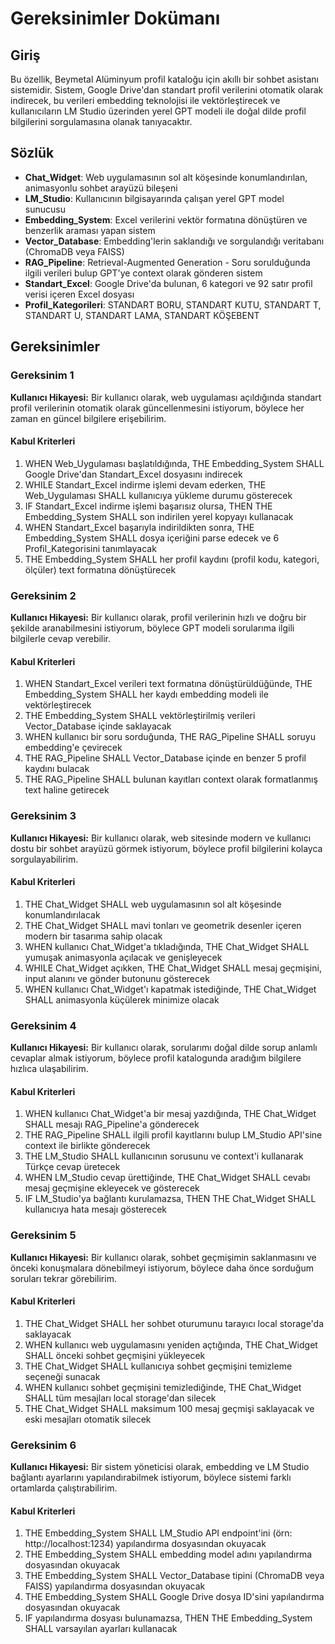 # Gereksinimler Dokümanı

## Giriş

Bu özellik, Beymetal Alüminyum profil kataloğu için akıllı bir sohbet asistanı sistemidir. Sistem, Google Drive'dan standart profil verilerini otomatik olarak indirecek, bu verileri embedding teknolojisi ile vektörleştirecek ve kullanıcıların LM Studio üzerinden yerel GPT modeli ile doğal dilde profil bilgilerini sorgulamasına olanak tanıyacaktır.

## Sözlük

- **Chat_Widget**: Web uygulamasının sol alt köşesinde konumlandırılan, animasyonlu sohbet arayüzü bileşeni
- **LM_Studio**: Kullanıcının bilgisayarında çalışan yerel GPT model sunucusu
- **Embedding_System**: Excel verilerini vektör formatına dönüştüren ve benzerlik araması yapan sistem
- **Vector_Database**: Embedding'lerin saklandığı ve sorgulandığı veritabanı (ChromaDB veya FAISS)
- **RAG_Pipeline**: Retrieval-Augmented Generation - Soru sorulduğunda ilgili verileri bulup GPT'ye context olarak gönderen sistem
- **Standart_Excel**: Google Drive'da bulunan, 6 kategori ve 92 satır profil verisi içeren Excel dosyası
- **Profil_Kategorileri**: STANDART BORU, STANDART KUTU, STANDART T, STANDART U, STANDART LAMA, STANDART KÖŞEBENT

## Gereksinimler

### Gereksinim 1

**Kullanıcı Hikayesi:** Bir kullanıcı olarak, web uygulaması açıldığında standart profil verilerinin otomatik olarak güncellenmesini istiyorum, böylece her zaman en güncel bilgilere erişebilirim.

#### Kabul Kriterleri

1. WHEN Web_Uygulaması başlatıldığında, THE Embedding_System SHALL Google Drive'dan Standart_Excel dosyasını indirecek
2. WHILE Standart_Excel indirme işlemi devam ederken, THE Web_Uygulaması SHALL kullanıcıya yükleme durumu gösterecek
3. IF Standart_Excel indirme işlemi başarısız olursa, THEN THE Embedding_System SHALL son indirilen yerel kopyayı kullanacak
4. WHEN Standart_Excel başarıyla indirildikten sonra, THE Embedding_System SHALL dosya içeriğini parse edecek ve 6 Profil_Kategorisini tanımlayacak
5. THE Embedding_System SHALL her profil kaydını (profil kodu, kategori, ölçüler) text formatına dönüştürecek

### Gereksinim 2

**Kullanıcı Hikayesi:** Bir kullanıcı olarak, profil verilerinin hızlı ve doğru bir şekilde aranabilmesini istiyorum, böylece GPT modeli sorularıma ilgili bilgilerle cevap verebilir.

#### Kabul Kriterleri

1. WHEN Standart_Excel verileri text formatına dönüştürüldüğünde, THE Embedding_System SHALL her kaydı embedding modeli ile vektörleştirecek
2. THE Embedding_System SHALL vektörleştirilmiş verileri Vector_Database içinde saklayacak
3. WHEN kullanıcı bir soru sorduğunda, THE RAG_Pipeline SHALL soruyu embedding'e çevirecek
4. THE RAG_Pipeline SHALL Vector_Database içinde en benzer 5 profil kaydını bulacak
5. THE RAG_Pipeline SHALL bulunan kayıtları context olarak formatlanmış text haline getirecek

### Gereksinim 3

**Kullanıcı Hikayesi:** Bir kullanıcı olarak, web sitesinde modern ve kullanıcı dostu bir sohbet arayüzü görmek istiyorum, böylece profil bilgilerini kolayca sorgulayabilirim.

#### Kabul Kriterleri

1. THE Chat_Widget SHALL web uygulamasının sol alt köşesinde konumlandırılacak
2. THE Chat_Widget SHALL mavi tonları ve geometrik desenler içeren modern bir tasarıma sahip olacak
3. WHEN kullanıcı Chat_Widget'a tıkladığında, THE Chat_Widget SHALL yumuşak animasyonla açılacak ve genişleyecek
4. WHILE Chat_Widget açıkken, THE Chat_Widget SHALL mesaj geçmişini, input alanını ve gönder butonunu gösterecek
5. WHEN kullanıcı Chat_Widget'ı kapatmak istediğinde, THE Chat_Widget SHALL animasyonla küçülerek minimize olacak

### Gereksinim 4

**Kullanıcı Hikayesi:** Bir kullanıcı olarak, sorularımı doğal dilde sorup anlamlı cevaplar almak istiyorum, böylece profil katalogunda aradığım bilgilere hızlıca ulaşabilirim.

#### Kabul Kriterleri

1. WHEN kullanıcı Chat_Widget'a bir mesaj yazdığında, THE Chat_Widget SHALL mesajı RAG_Pipeline'a gönderecek
2. THE RAG_Pipeline SHALL ilgili profil kayıtlarını bulup LM_Studio API'sine context ile birlikte gönderecek
3. THE LM_Studio SHALL kullanıcının sorusunu ve context'i kullanarak Türkçe cevap üretecek
4. WHEN LM_Studio cevap ürettiğinde, THE Chat_Widget SHALL cevabı mesaj geçmişine ekleyecek ve gösterecek
5. IF LM_Studio'ya bağlantı kurulamazsa, THEN THE Chat_Widget SHALL kullanıcıya hata mesajı gösterecek

### Gereksinim 5

**Kullanıcı Hikayesi:** Bir kullanıcı olarak, sohbet geçmişimin saklanmasını ve önceki konuşmalara dönebilmeyi istiyorum, böylece daha önce sorduğum soruları tekrar görebilirim.

#### Kabul Kriterleri

1. THE Chat_Widget SHALL her sohbet oturumunu tarayıcı local storage'da saklayacak
2. WHEN kullanıcı web uygulamasını yeniden açtığında, THE Chat_Widget SHALL önceki sohbet geçmişini yükleyecek
3. THE Chat_Widget SHALL kullanıcıya sohbet geçmişini temizleme seçeneği sunacak
4. WHEN kullanıcı sohbet geçmişini temizlediğinde, THE Chat_Widget SHALL tüm mesajları local storage'dan silecek
5. THE Chat_Widget SHALL maksimum 100 mesaj geçmişi saklayacak ve eski mesajları otomatik silecek

### Gereksinim 6

**Kullanıcı Hikayesi:** Bir sistem yöneticisi olarak, embedding ve LM Studio bağlantı ayarlarını yapılandırabilmek istiyorum, böylece sistemi farklı ortamlarda çalıştırabilirim.

#### Kabul Kriterleri

1. THE Embedding_System SHALL LM_Studio API endpoint'ini (örn: http://localhost:1234) yapılandırma dosyasından okuyacak
2. THE Embedding_System SHALL embedding model adını yapılandırma dosyasından okuyacak
3. THE Embedding_System SHALL Vector_Database tipini (ChromaDB veya FAISS) yapılandırma dosyasından okuyacak
4. THE Embedding_System SHALL Google Drive dosya ID'sini yapılandırma dosyasından okuyacak
5. IF yapılandırma dosyası bulunamazsa, THEN THE Embedding_System SHALL varsayılan ayarları kullanacak
